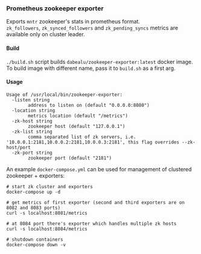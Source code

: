 ### Prometheus zookeeper exporter
Exports `mntr` zookeeper's stats in prometheus format.  
`zk_followers`, `zk_synced_followers` and `zk_pending_syncs` metrics are available only on cluster leader.  

#### Build
`./build.sh` script builds `dabealu/zookeeper-exporter:latest` docker image.  
To build image with different name, pass it to `build.sh` as a first arg.  

#### Usage
```
Usage of /usr/local/bin/zookeeper-exporter:
  -listen string
        address to listen on (default "0.0.0.0:8080")
  -location string
        metrics location (default "/metrics")
  -zk-host string
        zookeeper host (default "127.0.0.1")
  -zk-list string
        comma separated list of zk servers, i.e. '10.0.0.1:2181,10.0.0.2:2181,10.0.0.3:2181', this flag overrides --zk-host/port
  -zk-port string
        zookeeper port (default "2181")
```

An example `docker-compose.yml` can be used for management of clustered zookeeper + exporters:
```
# start zk cluster and exporters
docker-compose up -d

# get metrics of first exporter (second and third exporters are on 8082 and 8083 ports)
curl -s localhost:8081/metrics

# at 8084 port there's exporter which handles multiple zk hosts
curl -s localhost:8084/metrics

# shutdown containers
docker-compose down -v
```